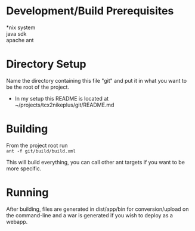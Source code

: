 Development/Build Prerequisites
===============================
*nix system  
java sdk  
apache ant  


Directory Setup
===============
Name the directory containing this file "git" and put it in what you want to be the root of the project.  
 - In my setup this README is located at ~/projects/tcx2nikeplus/git/README.md


Building
========
From the project root run  
`ant -f git/build/build.xml`

This will build everything, you can call other ant targets if you want to be more specific.


Running
=======
After building, files are generated in dist/app/bin for conversion/upload on the command-line and a war is generated if you wish to deploy as a webapp.
